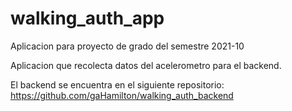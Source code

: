 # walking_auth_app
Aplicacion para proyecto de grado del semestre 2021-10

Aplicacion que recolecta datos del acelerometro para el backend.

El backend se encuentra en el siguiente repositorio: https://github.com/gaHamilton/walking_auth_backend

